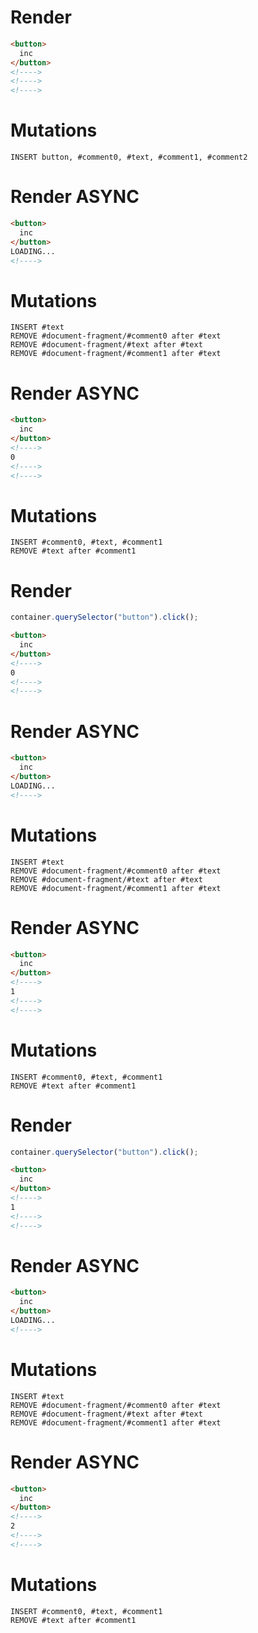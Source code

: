 # Render
```html
<button>
  inc
</button>
<!---->
<!---->
<!---->
```

# Mutations
```
INSERT button, #comment0, #text, #comment1, #comment2
```

# Render ASYNC
```html
<button>
  inc
</button>
LOADING...
<!---->
```

# Mutations
```
INSERT #text
REMOVE #document-fragment/#comment0 after #text
REMOVE #document-fragment/#text after #text
REMOVE #document-fragment/#comment1 after #text
```

# Render ASYNC
```html
<button>
  inc
</button>
<!---->
0
<!---->
<!---->
```

# Mutations
```
INSERT #comment0, #text, #comment1
REMOVE #text after #comment1
```

# Render
```js
container.querySelector("button").click();
```
```html
<button>
  inc
</button>
<!---->
0
<!---->
<!---->
```


# Render ASYNC
```html
<button>
  inc
</button>
LOADING...
<!---->
```

# Mutations
```
INSERT #text
REMOVE #document-fragment/#comment0 after #text
REMOVE #document-fragment/#text after #text
REMOVE #document-fragment/#comment1 after #text
```

# Render ASYNC
```html
<button>
  inc
</button>
<!---->
1
<!---->
<!---->
```

# Mutations
```
INSERT #comment0, #text, #comment1
REMOVE #text after #comment1
```

# Render
```js
container.querySelector("button").click();
```
```html
<button>
  inc
</button>
<!---->
1
<!---->
<!---->
```


# Render ASYNC
```html
<button>
  inc
</button>
LOADING...
<!---->
```

# Mutations
```
INSERT #text
REMOVE #document-fragment/#comment0 after #text
REMOVE #document-fragment/#text after #text
REMOVE #document-fragment/#comment1 after #text
```

# Render ASYNC
```html
<button>
  inc
</button>
<!---->
2
<!---->
<!---->
```

# Mutations
```
INSERT #comment0, #text, #comment1
REMOVE #text after #comment1
```